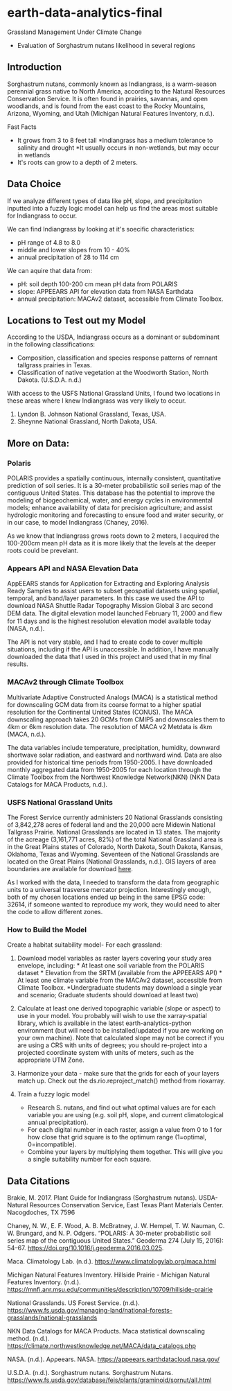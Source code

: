 # earth-data-analytics-final
Grassland Management Under Climate Change 
- Evaluation of Sorghastrum nutans likelihood in several regions

## Introduction
Sorghastrum nutans, commonly known as Indiangrass, is a warm-season perennial grass native to North America, according to the Natural Resources Conservation Service. It is often found in prairies, savannas, and open woodlands, and is found from the east coast to the Rocky Mountains, Arizona, Wyoming, and Utah (Michigan Natural Features Inventory, n.d.).

Fast Facts
* It grows from 3 to 8 feet tall
*Indiangrass has a medium tolerance
to salinity and drought
*It usually
occurs in non-wetlands, but may occur in wetlands
* It's roots can grow to a depth of 2 meters.

## Data Choice
If we analyze different types of data like pH, slope, and precipitation inputted into a fuzzly logic model can help us find the areas most suitable for Indiangrass to occur.

We can find Indiangrass by looking at it's soecific characteristics:
* pH range of 4.8 to 8.0
* middle and lower slopes from 10 - 40%
* annual precipitation of 28 to 114 cm

We can aquire that data from:
* pH: soil depth 100-200 cm mean pH data from POLARIS
* slope: APPEEARS API for elevation data from NASA Earthdata
* annual precipitation: MACAv2 dataset, accessible from Climate Toolbox.

## Locations to Test out my Model

According to the USDA, Indiangrass occurs as a dominant or subdominant in the following
classifications:
     
* Composition, classification and species response patterns of remnant
   tallgrass prairies in Texas.
* Classification of native vegetation at the Woodworth Station, North
   Dakota.
(U.S.D.A. n.d.)

With access to the USFS National Grassland Units, I found two locations in these areas where I knew Indiangrass was very likely to occur.
1. Lyndon B. Johnson National Grassland, Texas, USA.
2. Sheynne National Grassland, North Dakota, USA.

## More on Data:

### Polaris
POLARIS provides a spatially continuous, internally consistent, quantitative prediction of soil series. It is a 30-meter probabilistic soil series map of the contiguous United States. This database has the potential to improve the modeling of biogeochemical, water, and energy cycles in environmental models; enhance availability of data for precision agriculture; and assist hydrologic monitoring and forecasting to ensure food and water security, or in our case, to model Indiangrass (Chaney, 2016).

As we know that Indiangrass grows roots down to 2 meters, I acquired the 100-200cm mean pH data as it is more likely that the levels at the deeper roots could be prevelant.

### Appears API and NASA Elevation Data
AppEEARS stands for Application for Extracting and Exploring Analysis Ready Samples to assist users to subset geospatial datasets using spatial, temporal, and band/layer parameters. In this case we used the API to download NASA Shuttle Radar Topography Mission Global 3 arc second DEM data. The digital elevation model launched February 11, 2000 and ﬂew for 11 days and is the highest resolution elevation model available today (NASA, n.d.).

The API is not very stable, and I had to create code to cover multiple situations, including if the API is unaccessible. In addition, I have manually downloaded the data that I used in this project and used that in my final results.

### MACAv2 through Climate Toolbox
Multivariate Adaptive Constructed Analogs (MACA) is a statistical method for downscaling GCM data from its coarse format to a higher spatial resolution for the Continental United States (CONUS). The MACA downscaling approach takes 20 GCMs from CMIP5 and downscales them to 4km or 6km resolution data. The resolution of MACA v2 Metdata is 4km (MACA, n.d.).

The data variables include temperature, precipitation, humidity, downward shortwave solar radiation, and eastward and northward wind. Data are also provided for historical time periods from 1950-2005. I have downloaded monthly aggregated data from 1950-2005 for each location through the Climate Toolbox from the Northwest Knowledge Network(NKN) (NKN Data Catalogs for MACA Products, n.d.).

### USFS National Grassland Units
The Forest Service currently administers 20 National Grasslands consisting of 3,842,278 acres of federal land and the 20,000 acre Midewin National Tallgrass Prairie. National Grasslands are located in 13 states. The majority of the acreage (3,161,771 acres, 82%) of the total National Grassland area is in the Great Plains states of Colorado, North Dakota, South Dakota, Kansas, Oklahoma, Texas and Wyoming. Seventeen of the National Grasslands are located on the Great Plains (National Grasslands, n.d.). GIS layers of area boundaries are available for download [here](https://data.fs.usda.gov/geodata/edw/edw_resources/shp/S_USA.NationalGrassland.zip).

As I worked with the data, I needed to transform the data from geographic units to a universal trasverse mercator projection. Interestingly enough, both of my chosen locations ended up being in the same EPSG code: 32614, if someone wanted to reproduce my work, they would need to alter the code to allow different zones.

###  How to Build the Model
Create a habitat suitability model- For each grassland:

1. Download model variables as raster layers covering your study area envelope, including:
        * At least one soil variable from the POLARIS dataset
        * Elevation from the SRTM (available from the APPEEARS API)
        * At least one climate variable from the MACAv2 dataset, accessible from Climate Toolbox. *Undergraduate students may download a single year and scenario; Graduate students should download at least two)

2. Calculate at least one derived topographic variable (slope or aspect) to use in your model. You probably will wish to use the xarray-spatial library, which is available in the latest earth-analytics-python environment (but will need to be installed/updated if you are working on your own machine). Note that calculated slope may not be correct if you are using a CRS with units of degrees; you should re-project into a projected coordinate system with units of meters, such as the appropriate UTM Zone.
3. Harmonize your data - make sure that the grids for each of your layers match up. Check out the ds.rio.reproject_match() method from rioxarray.

4. Train a fuzzy logic model
   * Research S. nutans, and find out what optimal values are for each variable you are using (e.g. soil pH, slope, and current climatological annual precipitation).
   * For each digital number in each raster, assign a value from 0 to 1 for how close that grid square is to the optimum range (1=optimal, 0=incompatible).
   * Combine your layers by multiplying them together. This will give you a single suitability number for each square.




## Data Citations
Brakie, M. 2017. Plant Guide for Indiangrass (Sorghastrum nutans). USDA-Natural Resources Conservation Service, East
Texas Plant Materials Center. Nacogdoches, TX 7596

Chaney, N. W., E. F. Wood, A. B. McBratney, J. W. Hempel, T. W. Nauman, C. W. Brungard, and N. P. Odgers. “POLARIS: A 30-meter probabilistic soil series map of the contiguous United States.” Geoderma 274 (July 15, 2016): 54–67. https://doi.org/10.1016/j.geoderma.2016.03.025.

Maca. Climatology Lab. (n.d.). https://www.climatologylab.org/maca.html 

Michigan Natural Features Inventory. Hillside Prairie - Michigan Natural Features Inventory. (n.d.). https://mnfi.anr.msu.edu/communities/description/10709/hillside-prairie

National Grasslands. US Forest Service. (n.d.). https://www.fs.usda.gov/managing-land/national-forests-grasslands/national-grasslands 

NKN Data Catalogs for MACA Products. Maca statistical downscaling method. (n.d.). https://climate.northwestknowledge.net/MACA/data_catalogs.php 

NASA. (n.d.). Aρρeears. NASA. https://appeears.earthdatacloud.nasa.gov/ 

U.S.D.A. (n.d.). Sorghastrum nutans. Sorghastrum Nutans. https://www.fs.usda.gov/database/feis/plants/graminoid/sornut/all.html

